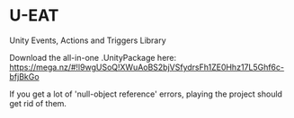 # U-EAT
Unity Events, Actions and Triggers Library

Download the all-in-one .UnityPackage here: https://mega.nz/#!l9wgUSoQ!XWuAoBS2bjVSfydrsFh1ZE0Hhz17L5Ghf6c-bfjBkGo

If you get a lot of 'null-object reference' errors, playing the project should get rid of them.
